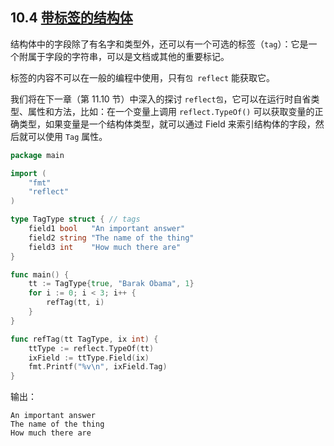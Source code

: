 ## 10.4 [带标签的结构体](https://github.com/Unknwon/the-way-to-go_ZH_CN/blob/master/eBook/10.4.md)

结构体中的字段除了有名字和类型外，还可以有一个可选的标签（`tag`）：它是一个附属于字段的字符串，可以是文档或其他的重要标记。

标签的内容不可以在一般的编程中使用，只有`包 reflect` 能获取它。

我们将在下一章（第 11.10 节）中深入的探讨 `reflect包`，它可以在运行时自省类型、属性和方法，比如：在一个变量上调用 `reflect.TypeOf()` 可以获取变量的正确类型，如果变量是一个结构体类型，就可以通过 Field 来索引结构体的字段，然后就可以使用 `Tag` 属性。

```go
package main

import (
	"fmt"
	"reflect"
)

type TagType struct { // tags
	field1 bool   "An important answer"
	field2 string "The name of the thing"
	field3 int    "How much there are"
}

func main() {
	tt := TagType{true, "Barak Obama", 1}
	for i := 0; i < 3; i++ {
		refTag(tt, i)
	}
}

func refTag(tt TagType, ix int) {
	ttType := reflect.TypeOf(tt)
	ixField := ttType.Field(ix)
	fmt.Printf("%v\n", ixField.Tag)
}
```
输出：
```
An important answer
The name of the thing
How much there are
```
